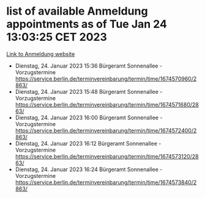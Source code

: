 # list of available Anmeldung appointments as of Tue Jan 24 13:03:25 CET 2023
[Link to Anmeldung website](https://service.berlin.de/terminvereinbarung/termin/tag.php?termin=0&anliegen[]=120686&dienstleisterlist=122210,122217,327316,122219,327312,122227,327314,122231,327346,122243,327348,122252,329742,122260,329745,122262,329748,122254,329751,122271,327278,122273,327274,122277,327276,330436,122280,327294,122282,327290,122284,327292,327539,122291,327270,122285,327266,122286,327264,122296,327268,150230,329760,122301,327282,122297,327286,122294,327284,122312,329763,122314,329775,122304,327330,122311,327334,122309,327332,122281,327352,122279,329772,122276,327324,122274,327326,122267,329766,122246,327318,122251,327320,122257,327322,122208,327298,122226,327300,121362,121364&herkunft=http%3A%2F%2Fservice.berlin.de%2Fdienstleistung%2F120686%2F)
- Dienstag, 24. Januar 2023 15:36 Bürgeramt Sonnenallee - Vorzugstermine https://service.berlin.de/terminvereinbarung/termin/time/1674570960/2863/
- Dienstag, 24. Januar 2023 15:48 Bürgeramt Sonnenallee - Vorzugstermine https://service.berlin.de/terminvereinbarung/termin/time/1674571680/2863/
- Dienstag, 24. Januar 2023 16:00 Bürgeramt Sonnenallee - Vorzugstermine https://service.berlin.de/terminvereinbarung/termin/time/1674572400/2863/
- Dienstag, 24. Januar 2023 16:12 Bürgeramt Sonnenallee - Vorzugstermine https://service.berlin.de/terminvereinbarung/termin/time/1674573120/2863/
- Dienstag, 24. Januar 2023 16:24 Bürgeramt Sonnenallee - Vorzugstermine https://service.berlin.de/terminvereinbarung/termin/time/1674573840/2863/
